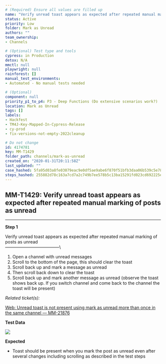 ```yaml
---
# (Required) Ensure all values are filled up
name: "Verify unread toast appears as expected after repeated manual marking of posts as unread"
status: Active
priority: Low
folder: Mark as Unread
authors: ""
team_ownership: 
- Channels

# (Optional) Test type and tools
cypress: in Production
detox: N/A
mmctl: null
playwright: null
rainforest: []
manual_test_environments: 
- Automated - No manual tests needed

# (Optional)
component: null
priority_p1_to_p4: P3 - Deep Functions (Do extensive scenarios work?)
location: Mark as Unread
tags: []
labels: 
- Hackfest
- TM4J-Key-Mapped-In-Cypress-Release
- cy-prod
- fix-versions-not-empty-2022cleanup

# Do not change
id: 4174781
key: MM-T1429
folder_path: channels/mark-as-unread
created_on: "2020-01-31T20:11:58Z"
last_updated: ""
case_hashed: 5fa95d03a8fe03079eac9e0df5ae9abe6f870f51bfb3daa06b539c5e78feb84b68c7fb7bdf9b36c2aec0d897d0f0c1cb
steps_hashed: 255882d78c163a7cd7a2c749b7ee578b5c13ba15291fd023cd692225e36870f9d090ec594cc814accb70ac8bcb7dcde3
---
```


## MM-T1429: Verify unread toast appears as expected after repeated manual marking of posts as unread

---

**Step 1**

Verify unread toast appears as expected after repeated manual marking of posts as unread\
–––––––––––––––––––––––––\\

1. Open a channel with unread messages
2. Scroll to the bottom of the page, this should clear the toast
3. Scroll back up and mark a message as unread
4. Then scroll back down to clear the toast
5. Scroll back up and mark another message as unread (observe the toast shows back up. If you switch channel and come back to the channel the toast will be present)

_Related ticket(s):_

[Web: Unread toast is not present using mark as unread more than once in the same channel — MM-21876](https://mattermost.atlassian.net/browse/MM-21876)

**Test Data**

![](https://smartbear-tm4j-prod-us-west-2-attachment-rich-text.s3.us-west-2.amazonaws.com/embedded-f3277290f945470c4add5d21ef3dc7ca7b74388fc7152bfb6b99ae58c66a95a8-1580501677006-2020-01-31_15-13-48.png)

**Expected**

- Toast should be present when you mark the post as unread even after several changes including scrolling as described in the test steps
